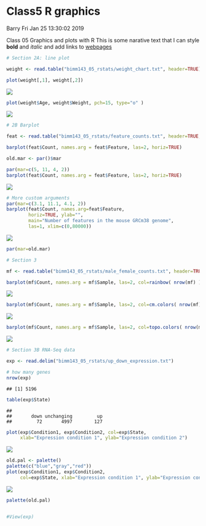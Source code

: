 Class5 R graphics
================
Barry
Fri Jan 25 13:30:02 2019

Class 05 Graphics and plots with R This is some narative text that I can style **bold** and *italic* and add links to [webpages](https://rmarkdown.rstudio.com/articles_report_from_r_script.html)

``` r
# Section 2A: line plot

weight <- read.table("bimm143_05_rstats/weight_chart.txt", header=TRUE)

plot(weight[,1], weight[,2])
```

![](class05_files/figure-markdown_github/unnamed-chunk-1-1.png)

``` r
plot(weight$Age, weight$Weight, pch=15, type="o" )
```

![](class05_files/figure-markdown_github/unnamed-chunk-1-2.png)

``` r
# 2B Barplot

feat <- read.table("bimm143_05_rstats/feature_counts.txt", header=TRUE, sep="\t")

barplot(feat$Count, names.arg = feat$Feature, las=2, horiz=TRUE)

old.mar <- par()$mar

par(mar=c(5, 11, 4, 2))
barplot(feat$Count, names.arg = feat$Feature, las=2, horiz=TRUE)
```

![](class05_files/figure-markdown_github/unnamed-chunk-1-3.png)

``` r
# More custom arguments
par(mar=c(3.1, 11.1, 4.1, 2))
barplot(feat$Count, names.arg=feat$Feature, 
        horiz=TRUE, ylab="", 
        main="Number of features in the mouse GRCm38 genome", 
        las=1, xlim=c(0,80000))
```

![](class05_files/figure-markdown_github/unnamed-chunk-1-4.png)

``` r
par(mar=old.mar)

# Section 3

mf <- read.table("bimm143_05_rstats/male_female_counts.txt", header=TRUE, sep="\t")

barplot(mf$Count, names.arg = mf$Sample, las=2, col=rainbow( nrow(mf) ))
```

![](class05_files/figure-markdown_github/unnamed-chunk-1-5.png)

``` r
barplot(mf$Count, names.arg = mf$Sample, las=2, col=cm.colors( nrow(mf) ))
```

![](class05_files/figure-markdown_github/unnamed-chunk-1-6.png)

``` r
barplot(mf$Count, names.arg = mf$Sample, las=2, col=topo.colors( nrow(mf) ))
```

![](class05_files/figure-markdown_github/unnamed-chunk-1-7.png)

``` r
# Section 3B RNA-Seq data

exp <- read.delim("bimm143_05_rstats/up_down_expression.txt")

# how many genes
nrow(exp)
```

    ## [1] 5196

``` r
table(exp$State)
```

    ## 
    ##       down unchanging         up 
    ##         72       4997        127

``` r
plot(exp$Condition1, exp$Condition2, col=exp$State, 
     xlab="Expression condition 1", ylab="Expression condition 2")
```

![](class05_files/figure-markdown_github/unnamed-chunk-1-8.png)

``` r
old.pal <- palette()
palette(c("blue","gray","red"))
plot(exp$Condition1, exp$Condition2, 
     col=exp$State, xlab="Expression condition 1", ylab="Expression condition 2")
```

![](class05_files/figure-markdown_github/unnamed-chunk-1-9.png)

``` r
palette(old.pal)


#View(exp)
```

